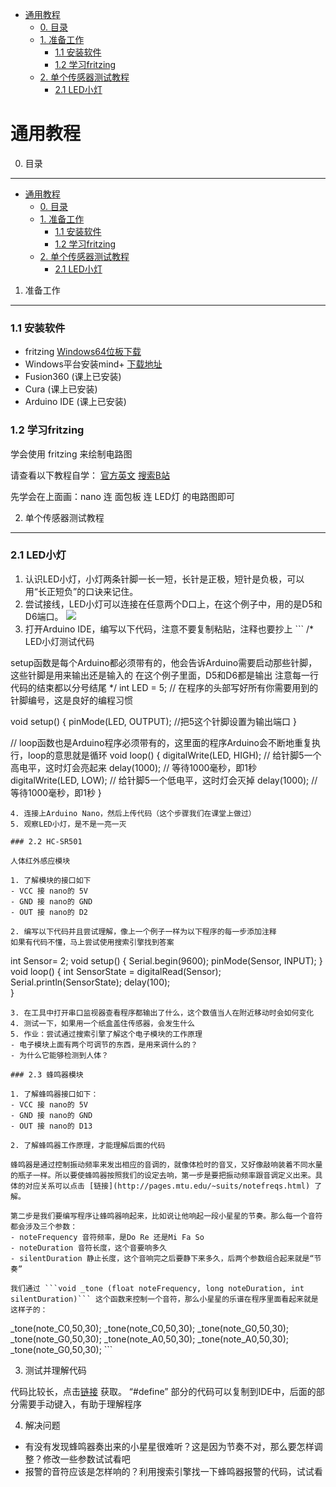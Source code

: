 -   [通用教程](#通用教程)
    -   [0. 目录](#目录)
    -   [1. 准备工作](#准备工作)
        -   [1.1 安装软件](#安装软件)
        -   [1.2 学习fritzing](#学习fritzing)
    -   [2. 单个传感器测试教程](#单个传感器测试教程)
        -   [2.1 LED小灯](#led小灯)

通用教程
========

0. 目录
-------

-   [通用教程](#通用教程)
    -   [0. 目录](#目录)
    -   [1. 准备工作](#准备工作)
        -   [1.1 安装软件](#安装软件)
        -   [1.2 学习fritzing](#学习fritzing)
    -   [2. 单个传感器测试教程](#单个传感器测试教程)
        -   [2.1 LED小灯](#led小灯)

1. 准备工作
-----------

### 1.1 安装软件

-   fritzing
    [Windows64位板下载](http://fritzing.org/download/0.9.3b/windows-64bit/fritzing.0.9.3b.64.pc.zip)
-   Windows平台安装mind+ [下载地址](http://mindplus.cc/download.html)
-   Fusion360 (课上已安装)
-   Cura (课上已安装)
-   Arduino IDE (课上已安装)

### 1.2 学习fritzing

学会使用 fritzing 来绘制电路图

请查看以下教程自学： [官方英文](http://fritzing.org/learning/tutorials)
[搜索B站](https://www.bilibili.com/video/av17886787/)

先学会在上面画：nano 连 面包板 连 LED灯 的电路图即可

2. 单个传感器测试教程
---------------------

### 2.1 LED小灯

1.  认识LED小灯，小灯两条针脚一长一短，长针是正极，短针是负极，可以用“长正短负”的口诀来记住。
2.  尝试接线，LED小灯可以连接在任意两个D口上，在这个例子中，用的是D5和D6端口。
    ![](http://ww3.sinaimg.cn/large/006tNc79gy1g3o4bywo9lj30na0kewg6.jpg)
3.  打开Arduino IDE，编写以下代码，注意不要复制粘贴，注释也要抄上 \`\`\`
    /\* LED小灯测试代码

setup函数是每个Arduino都必须带有的，他会告诉Arduino需要启动那些针脚，这些针脚是用来输出还是输入的
在这个例子里面，D5和D6都是输出 注意每一行代码的结束都以分号结尾 \*/ int
LED = 5; // 在程序的头部写好所有你需要用到的针脚编号，这是良好的编程习惯

void setup() { pinMode(LED, OUTPUT); //把5这个针脚设置为输出端口 }

//
loop函数也是Arduino程序必须带有的，这里面的程序Arduino会不断地重复执行，loop的意思就是循环
void loop() { digitalWrite(LED, HIGH); //
给针脚5一个高电平，这时灯会亮起来 delay(1000); // 等待1000毫秒，即1秒
digitalWrite(LED, LOW); // 给针脚5一个低电平，这时灯会灭掉 delay(1000);
// 等待1000毫秒，即1秒 }


    4. 连接上Arduino Nano，然后上传代码（这个步骤我们在课堂上做过）
    5. 观察LED小灯，是不是一亮一灭

    ### 2.2 HC-SR501

    人体红外感应模块

    1. 了解模块的接口如下
    - VCC 接 nano的 5V
    - GND 接 nano的 GND
    - OUT 接 nano的 D2

    2. 编写以下代码并且尝试理解，像上一个例子一样为以下程序的每一步添加注释
    如果有代码不懂，马上尝试使用搜索引擎找到答案

int Sensor= 2; void setup() { Serial.begin(9600); pinMode(Sensor,
INPUT); } void loop() { int SensorState = digitalRead(Sensor);
Serial.println(SensorState); delay(100);\
}


    3. 在工具中打开串口监视器查看程序都输出了什么，这个数值当人在附近移动时会如何变化
    4. 测试一下，如果用一个纸盒盖住传感器，会发生什么
    5. 作业：尝试通过搜索引擎了解这个电子模块的工作原理
    - 电子模块上面有两个可调节的东西，是用来调什么的？
    - 为什么它能够检测到人体？

    ### 2.3 蜂鸣器模块

    1. 了解蜂鸣器接口如下：
    - VCC 接 nano的 5V
    - GND 接 nano的 GND
    - OUT 接 nano的 D13

    2. 了解蜂鸣器工作原理，才能理解后面的代码

    蜂鸣器是通过控制振动频率来发出相应的音调的，就像体检时的音叉，又好像敲响装着不同水量的瓶子一样。所以要使蜂鸣器按照我们的设定去响，第一步是要把振动频率跟音调定义出来。具体的对应关系可以点击 [链接](http://pages.mtu.edu/~suits/notefreqs.html) 了解。

    第二步是我们要编写程序让蜂鸣器响起来，比如说让他响起一段小星星的节奏。那么每一个音符都会涉及三个参数：
    - noteFrequency 音符频率，是Do Re 还是Mi Fa So
    - noteDuration 音符长度，这个音要响多久
    - silentDuration 静止长度，这个音响完之后要静下来多久，后两个参数组合起来就是“节奏”

    我们通过 ```void _tone (float noteFrequency, long noteDuration, int silentDuration)``` 这个函数来控制一个音符，那么小星星的乐谱在程序里面看起来就是这样子的：

\_tone(note\_C0,50,30); \_tone(note\_C0,50,30); \_tone(note\_G0,50,30);
\_tone(note\_G0,50,30); \_tone(note\_A0,50,30); \_tone(note\_A0,50,30);
\_tone(note\_G0,50,30); \`\`\`

3.  测试并理解代码

代码比较长，点击[链接](https://github.com/JanusChoi/STEMPublic/blob/master/Arduino/Buzzer_Simple_Test/Buzzer_Simple_Test.ino)
获取。 “\#define”
部分的代码可以复制到IDE中，后面的部分需要手动键入，有助于理解程序

4.  解决问题

-   有没有发现蜂鸣器奏出来的小星星很难听？这是因为节奏不对，那么要怎样调整？修改一些参数试试看吧
-   报警的音符应该是怎样响的？利用搜索引擎找一下蜂鸣器报警的代码，试试看
